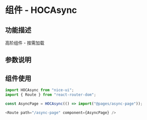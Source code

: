 # 组件 - HOCAsync

## 功能描述

高阶组件 - 按需加载

## 参数说明


## 组件使用

```javascript
import HOCAsync from "nice-ui";
import { Route } from "react-router-dom";

const AsyncPage = HOCAsync(() => import("@pages/async-page"));

<Route path="/async-page" component={AsyncPage} />
```